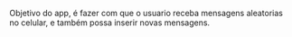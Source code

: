 Objetivo do app, é fazer com que o usuario receba mensagens aleatorias no celular, e também possa inserir novas mensagens.
